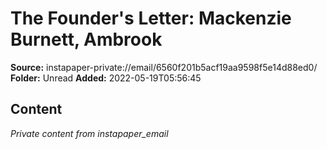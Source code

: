 # The Founder's Letter: Mackenzie Burnett, Ambrook

**Source:** instapaper-private://email/6560f201b5acf19aa9598f5e14d88ed0/
**Folder:** Unread
**Added:** 2022-05-19T05:56:45




## Content
*Private content from instapaper_email*
